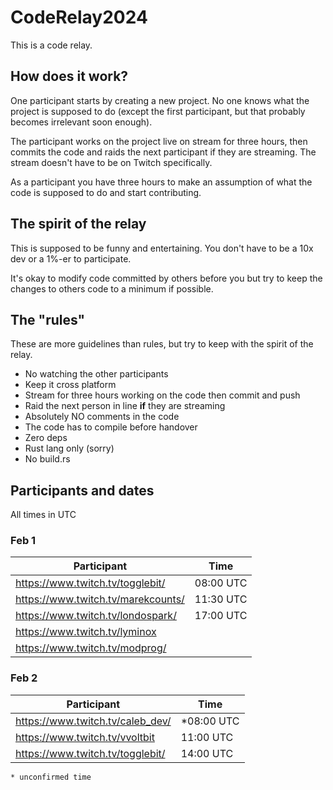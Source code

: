 # CodeRelay2024

This is a code relay.

## How does it work?

One participant starts by creating a new project.
No one knows what the project is supposed to do (except the first participant, but
that probably becomes irrelevant soon enough).

The participant works on the project live on stream for three hours, then commits the code and raids the next participant if they are streaming.
The stream doesn't have to be on Twitch specifically.

As a participant you have three hours to make an assumption of what the code is
supposed to do and start contributing.

## The spirit of the relay

This is supposed to be funny and entertaining.
You don't have to be a 10x dev or a 1%-er to participate.

It's okay to modify code committed by others before you but try to keep the
changes to others code to a minimum if possible.

## The "rules"

These are more guidelines than rules, but try to keep with the spirit of the
relay.

* No watching the other participants
* Keep it cross platform
* Stream for three hours working on the code then commit and push
* Raid the next person in line **if** they are streaming
* Absolutely NO comments in the code
* The code has to compile before handover
* Zero deps
* Rust lang only (sorry)
* No build.rs

## Participants and dates

All times in UTC

### Feb 1

| Participant                        | Time         |
| -------------                      | ------------ |
| https://www.twitch.tv/togglebit/   | 08:00 UTC    |
| https://www.twitch.tv/marekcounts/ | 11:30 UTC    |
| https://www.twitch.tv/londospark/  | 17:00 UTC    |
| https://www.twitch.tv/lyminox      |              |
| https://www.twitch.tv/modprog/     |              |

### Feb 2

| Participant                      | Time         |
| -------------                    | ------------ |
| https://www.twitch.tv/caleb_dev/ | *08:00 UTC   |
| https://www.twitch.tv/vvoltbit   | 11:00 UTC    |
| https://www.twitch.tv/togglebit/ | 14:00 UTC    |

`* unconfirmed time`
